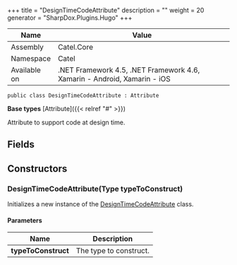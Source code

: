 

+++
title = "DesignTimeCodeAttribute" 
description = ""
weight = 20
generator = "SharpDox.Plugins.Hugo"
+++

Name|Value
---|---
Assembly|Catel.Core
Namespace|Catel
Available on|.NET Framework 4.5, .NET Framework 4.6, Xamarin - Android, Xamarin - iOS

```
public class DesignTimeCodeAttribute : Attribute
```

**Base types**
[Attribute]({{< relref "#" >}})

Attribute to support code at design time.

## Fields

## Constructors

### DesignTimeCodeAttribute(Type typeToConstruct)

Initializes a new instance of the [DesignTimeCodeAttribute](#) class.

#### Parameters

Name|Description
---|---
**typeToConstruct**|The type to construct.

